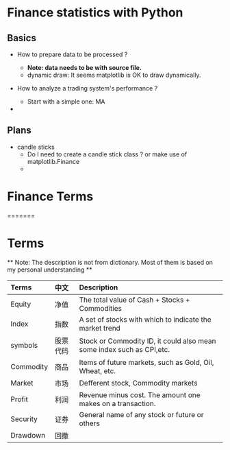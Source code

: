 # Finance statistics with Python

## Basics
* How to prepare data to be processed ?
  - **Note: data needs to be with source file.**
  - dynamic draw: It seems matplotlib is OK to draw dynamically.


* How to analyze a trading system's performance ?
  - Start with a simple one: MA
*

## Plans
* candle sticks
  - Do I need to create a candle stick class ? or make use of matplotlib.Finance
  -


# Finance Terms
=======
# Terms
** Note: The description is not from dictionary. Most of them is based on my personal understanding **   

|Terms  | 中文   |Description |
|:------|:-------|:----------|
|Equity |净值|The total value of Cash + Stocks + Commodities|
|Index  |指数|A set of stocks with which to indicate the market trend|  
|symbols|股票代码|Stock or Commodity ID, it could also mean some index such as CPI,etc.|
|Commodity|商品|Items of future markets, such as Gold, Oil, Wheat, etc.|  
|Market |市场|Defferent stock, Commodity markets|
|Profit |利润|Revenue minus cost. The amount one makes on a transaction.|
|Security|证券|General name of any stock or future or others|
|Drawdown|回撤||

